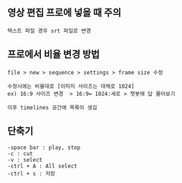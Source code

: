 ## 영상 편집 프로에 넣을 때 주의 
```
텍스트 파일 경우 srt 파일로 변경
```

## 프로에서 비율 변경 방법 

```
file > new > sequence > settings > frame size 수정

수정시에는 비율대로 [이미지 사이즈는 대체로 1024]
ex) 16:9 사이즈 변경  > 16:9= 1024:세로 > 챗봇에 답 물어보기

이후 timelines 공간에 목록이 생김 

```

## 단축기

```
-space bar : play, stop
-c : cut
-v : select
-ctrl + A : All select
-ctrl + s : 저장
```

